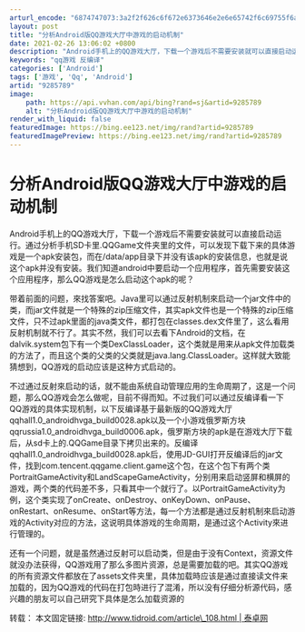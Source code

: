 ```yaml
---
arturl_encode: "6874747073:3a2f2f626c6f672e6373646e2e6e65742f6c69755f6a756e5f:792f61727469636c652f64657461696c732f39323835373839"
layout: post
title: "分析Android版QQ游戏大厅中游戏的启动机制"
date: 2021-02-26 13:06:02 +0800
description: "Android手机上的QQ游戏大厅，下载一个游戏后不需要安装就可以直接启动运"
keywords: "qq游戏 反编译"
categories: ['Android']
tags: ['游戏', 'Qq', 'Android']
artid: "9285789"
image:
    path: https://api.vvhan.com/api/bing?rand=sj&artid=9285789
    alt: "分析Android版QQ游戏大厅中游戏的启动机制"
render_with_liquid: false
featuredImage: https://bing.ee123.net/img/rand?artid=9285789
featuredImagePreview: https://bing.ee123.net/img/rand?artid=9285789
---
```


# 分析Android版QQ游戏大厅中游戏的启动机制

Android手机上的QQ游戏大厅，下载一个游戏后不需要安装就可以直接启动运行。通过分析手机SD卡里.QQGame文件夹里的文件，可以发现下载下来的具体游戏是一个apk安装包，而在/data/app目录下并没有该apk的安装信息，也就是说这个apk并没有安装。我们知道android中要启动一个应用程序，首先需要安装这个应用程序，那么QQ游戏是怎么启动这个apk的呢？

带着前面的问题，來找答案吧。Java里可以通过反射机制來启动一个jar文件中的类，而jar文件就是一个特殊的zip压缩文件，其实apk文件也是一个特殊的zip压缩文件，只不过apk里面的java类文件，都打包在classes.dex文件里了，这么看用反射机制就不行了。其实不然，我们可以去看下Android的文档，在dalvik.system包下有一个类DexClassLoader，这个类就是用来从apk文件加载类的方法了，而且这个类的父类的父类就是java.lang.ClassLoader。这样就大致能猜想到，QQ游戏的启动应该是这种方式启动的。

不过通过反射來启动的话，就不能由系统自动管理应用的生命周期了，这是一个问题，那么QQ游戏会怎么做呢，目前不得而知。不过我们可以通过反编译看一下QQ游戏的具体实现机制，以下反编译基于最新版的QQ游戏大厅qqhall1.0\_androidhvga\_build0028.apk以及一个小游戏俄罗斯方块qqrussia1.0\_androidhvga\_build0006.apk，俄罗斯方块的apk是在游戏大厅下载后，从sd卡上的.QQGame目录下拷贝出来的。反编译qqhall1.0\_androidhvga\_build0028.apk后，使用JD-GUI打开反编译后的jar文件，找到com.tencent.qqgame.client.game这个包，在这个包下有两个类PortraitGameActivity和LandScapeGameActivity，分别用来启动竖屏和横屏的游戏，两个类的代码差不多，只看其中一个就行了。以PortraitGameActivity为例，这个类实现了onCreate、onDestroy、onKeyDown、onPause、onRestart、onResume、onStart等方法，每一个方法都是通过反射机制來启动游戏的Activity对应的方法，这说明具体游戏的生命周期，是通过这个Activity來进行管理的。

还有一个问题，就是虽然通过反射可以启动类，但是由于没有Context，资源文件就没办法获得，QQ游戏用了那么多图片资源，总是需要加载的吧。其实QQ游戏的所有资源文件都放在了assets文件夹里，具体加载時应该是通过直接读文件来加载的，因为QQ游戏的代码在打包時进行了混淆，所以没有仔细分析源代码，感兴趣的朋友可以自己研究下具体是怎么加载资源的

转载：
本文固定链接:
[http://www.tidroid.com/article\_108.html | 泰卓网](http://www.tidroid.com/article_108.html "分析Android版QQ游戏大厅中游戏的启动机制")